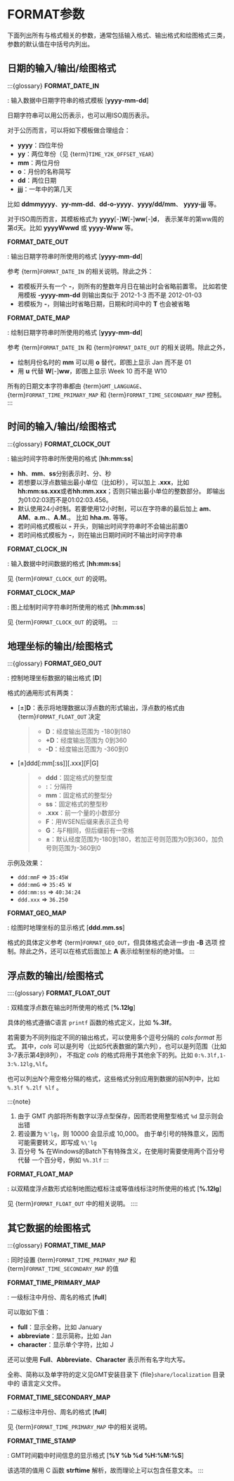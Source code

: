 # FORMAT参数

下面列出所有与格式相关的参数，通常包括输入格式、输出格式和绘图格式三类，
参数的默认值在中括号内列出。

## 日期的输入/输出/绘图格式

:::{glossary}
**FORMAT_DATE_IN**

: 输入数据中日期字符串的格式模板 \[**yyyy-mm-dd**\]

  日期字符串可以用公历表示，也可以用ISO周历表示。

  对于公历而言，可以将如下模板做合理组合：

  - **yyyy**：四位年份
  - **yy**：两位年份（见 {term}`TIME_Y2K_OFFSET_YEAR`）
  - **mm**：两位月份
  - **o**：月份的名称简写
  - **dd**：两位日期
  - **jjj**：一年中的第几天

  比如 **ddmmyyyy**、**yy-mm-dd**、**dd-o-yyyy**、**yyyy/dd/mm**、
  **yyyy-jjj** 等。

  对于ISO周历而言，其模板格式为 **yyyy**\[-\]**W**\[-\]**ww**\[-\]**d**，
  表示某年的第ww周的第d天。比如 **yyyyWwwd** 或 **yyyy-Www** 等。

**FORMAT_DATE_OUT**

: 输出日期字符串时所使用的格式 \[**yyyy-mm-dd**\]

  参考 {term}`FORMAT_DATE_IN` 的相关说明。除此之外：

  - 若模板开头有一个 **-**，则所有的整数年月日在输出时会省略前置零。
    比如若使用模板 **-yyyy-mm-dd** 则输出类似于 2012-1-3 而不是 2012-01-03
  - 若模板为 **-**，则输出时省略日期，日期和时间中的 **T** 也会被省略

**FORMAT_DATE_MAP**

: 绘制日期字符串时所使用的格式 \[**yyyy-mm-dd**\]

  参考 {term}`FORMAT_DATE_IN` 和 {term}`FORMAT_DATE_OUT` 的相关说明。除此之外，

  - 绘制月份名时的 **mm** 可以用 **o** 替代，即图上显示 Jan 而不是 01
  - 用 **u** 代替 **W**\[-\]**ww**，即图上显示 Week 10 而不是 W10

  所有的日期文本字符串都由 {term}`GMT_LANGUAGE`、
  {term}`FORMAT_TIME_PRIMARY_MAP` 和 {term}`FORMAT_TIME_SECONDARY_MAP` 控制。
:::

## 时间的输入/输出/绘图格式

:::{glossary}
**FORMAT_CLOCK_OUT**

: 输出时间字符串时所使用的格式 \[**hh:mm:ss**\]

  - **hh**、**mm**、**ss**分别表示时、分、秒
  - 若想要以浮点数输出最小单位（比如秒），可以加上 **.xxx**，比如
    **hh:mm:ss.xxx**或者**hh:mm.xxx**；否则只输出最小单位的整数部分。
    即输出为01:02:03而不是01:02:03.456。
  - 默认使用24小时制。若要使用12小时制，可以在字符串的最后加上
    **am**、**AM**、**a.m.**、**A.M.**。
    比如 **hha.m.** 等等。
  - 若时间格式模板以 **-** 开头，则输出时间字符串时不会输出前置0
  - 若时间格式模板为 **-**，则在输出日期时间时不输出时间字符串

**FORMAT_CLOCK_IN**

: 输入数据中时间数据的格式 \[**hh:mm:ss**\]

  见 {term}`FORMAT_CLOCK_OUT` 的说明。

**FORMAT_CLOCK_MAP**

: 图上绘制时间字符串时所使用的格式 \[**hh:mm:ss**\]

  见 {term}`FORMAT_CLOCK_OUT` 的说明。
:::

## 地理坐标的输出/绘图格式

:::{glossary}
**FORMAT_GEO_OUT**

: 控制地理坐标数据的输出格式 \[**D**\]

  格式的通用形式有两类：

  - \[±\]**D**：表示将地理数据以浮点数的形式输出，浮点数的格式由
    {term}`FORMAT_FLOAT_OUT` 决定

    > - **D**：经度输出范围为 -180到180
    > - **+D**：经度输出范围为 0到360
    > - **-D**：经度输出范围为 -360到0

  - \[±\]ddd\[:mm\[:ss\]\]\[.xxx\]\[F|G\]

    > - **ddd**：固定格式的整型度
    > - **:**：分隔符
    > - **mm**：固定格式的整型分
    > - **ss**：固定格式的整型秒
    > - **.xxx**：前一个量的小数部分
    > - **F**：用WSEN后缀来表示正负号
    > - **G**：与F相同，但后缀前有一空格
    > - **±**：默认经度范围为-180到180，若加正号则范围为0到360，加负号则范围为-360到0

  示例及效果：

  - `ddd:mmF` => `35:45W`
  - `ddd:mmG` => `35:45 W`
  - `ddd:mm:ss` => `40:34:24`
  - `ddd.xxx` => `36.250`

**FORMAT_GEO_MAP**

: 绘图时地理坐标的显示格式 \[**ddd.mm.ss**\]

  格式的具体定义参考 {term}`FORMAT_GEO_OUT`，但具体格式会进一步由 **-B** 选项
  控制。除此之外，还可以在格式后面加上 **A** 表示绘制坐标的绝对值。
:::

## 浮点数的输出/绘图格式

::::{glossary}
**FORMAT_FLOAT_OUT**

: 双精度浮点数在输出时所使用的格式 \[**%.12lg**\]

  具体的格式遵循C语言 `printf` 函数的格式定义，比如 **%.3lf**。

  若需要为不同列指定不同的输出格式，可以使用多个逗号分隔的 *cols*:*format* 形式。
  其中，*cols* 可以是列号（比如5代表数据的第六列），也可以是列范围（比如3-7表示第4到8列），
  不指定 *cols* 的格式将用于其他余下的列。比如 `0:%.3lf,1-3:%.12lg,%lf`。

  也可以列出N个用空格分隔的格式，这些格式分别应用到数据的前N列中，比如 `%.3lf %.2lf %lf` 。

  :::{note}
  1. 由于 GMT 内部将所有数字以浮点型保存，因而若使用整型格式 `%d` 显示则会出错
  2. 若设置为 `%'lg`，则 10000 会显示成 10,000。
     由于单引号的特殊意义，因而可能需要转义，即写成 `%\'lg`
  3. 百分号 **%** 在Windows的Batch下有特殊含义，在使用时需要使用两个百分号代替
     一个百分号，例如 `%%.3lf`
  :::

**FORMAT_FLOAT_MAP**

: 以双精度浮点数形式绘制地图边框标注或等值线标注时所使用的格式 \[**%.12lg**\]

  见 {term}`FORMAT_FLOAT_OUT` 中的相关说明。
::::

## 其它数据的绘图格式

:::{glossary}
**FORMAT_TIME_MAP**

: 同时设置 {term}`FORMAT_TIME_PRIMARY_MAP` 和 {term}`FORMAT_TIME_SECONDARY_MAP` 的值

**FORMAT_TIME_PRIMARY_MAP**

: 一级标注中月份、周名的格式 \[**full**\]

  可以取如下值：

  - **full**：显示全称，比如 January
  - **abbreviate**：显示简称，比如 Jan
  - **character**：显示单个字符，比如 J

  还可以使用 **Full**、**Abbreviate**、**Character** 表示所有名字均大写。

  全称、简称以及单字符的定义见GMT安装目录下 {file}`share/localization` 目录中的
  语言定义文件。

**FORMAT_TIME_SECONDARY_MAP**

: 二级标注中月份、周名的格式 \[**full**\]

  见 {term}`FORMAT_TIME_PRIMARY_MAP` 中的相关说明。

**FORMAT_TIME_STAMP**

: GMT时间戳中时间信息的显示格式 \[**%Y %b %d %H:%M:%S**\]

  该选项的值用 C 函数 **strftime**
  解析，故而理论上可以包含任意文本。
:::
